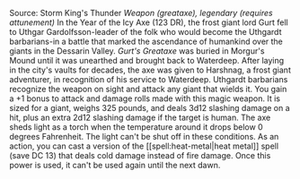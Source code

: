 Source: Storm King's Thunder
*Weapon (greataxe), legendary (requires attunement)*
In the Year of the Icy Axe (123 DR), the frost giant lord Gurt fell to Uthgar Gardolfsson-leader of the folk who would become the Uthgardt barbarians-in a battle that marked the ascendance of humankind over the giants in the Dessarin Valley. *Gurt's Greataxe* was buried in Morgur's Mound until it was unearthed and brought back to Waterdeep. After laying in the city's vaults for decades, the axe was given to Harshnag, a frost giant adventurer, in recognition of his service to Waterdeep. Uthgardt barbarians recognize the weapon on sight and attack any giant that wields it.
You gain a +1 bonus to attack and damage rolls made with this magic weapon. It is sized for a giant, weighs 325 pounds, and deals 3d12 slashing damage on a hit, plus an extra 2d12 slashing damage if the target is human.
The axe sheds light as a torch when the temperature around it drops below 0 degrees Fahrenheit. The light can't be shut off in these conditions.
As an action, you can cast a version of the [[spell:heat-metal|heat metal]] spell (save DC 13) that deals cold damage instead of fire damage. Once this power is used, it can't be used again until the next dawn.